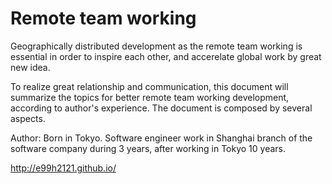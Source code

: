 Remote team working
=======

Geographically distributed development as the remote team working is essential in order to inspire each other, and accerelate global work by great new idea.

To realize great relationship and communication, this document will summarize the topics for better remote team working development, according to author's experience. The document is composed by several aspects.

Author: Born in Tokyo. Software engineer work in Shanghai branch of the software company during 3 years, after working in Tokyo 10 years.

http://e99h2121.github.io/
